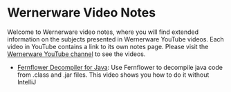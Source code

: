 # Wernerware Video Notes
Welcome to Wernerware video notes, where you will find extended information on the subjects presented in Wernerware YouTube videos.  Each video in YouTube contains a link to its own notes page.  Please visit the [Wernerware YouTube channel](https://www.youtube.com/channel/UCIV6h_LjtYGz-1KcUeRLBIw) to see the videos.

 - [Fernflower Decompiler for Java](https://github.com/wernerware/video-notes/tree/master/fernflower): Use Fernflower to decompile java code from .class and .jar files. This video shows you how to do it without IntelliJ

